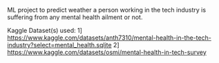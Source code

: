 ML project to predict weather a person working in the tech industry is suffering from any mental health ailment or not.

Kaggle Dataset(s) used:
1] https://www.kaggle.com/datasets/anth7310/mental-health-in-the-tech-industry?select=mental_health.sqlite
2] https://www.kaggle.com/datasets/osmi/mental-health-in-tech-survey

